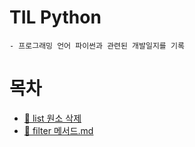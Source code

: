 # TIL Python
    - 프로그래밍 언어 파이썬과 관련된 개발일지를 기록

# 목차
- [🚩 list 원소 삭제](https://github.com/migdracios/til/blob/main/python/list%20%EC%9B%90%EC%86%8C%20%EC%82%AD%EC%A0%9C.md)
- [🚩 filter 메서드.md](https://github.com/migdracios/til/blob/main/python/filter%20%EB%A9%94%EC%84%9C%EB%93%9C.md)